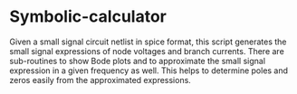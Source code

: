 # Symbolic-calculator

Given a small signal circuit netlist in spice format, this script generates the small signal expressions of node voltages and branch currents.
There are sub-routines to show Bode plots and to approximate the small signal expression in a given frequency as well. This helps to determine poles and zeros easily from the approximated expressions.
